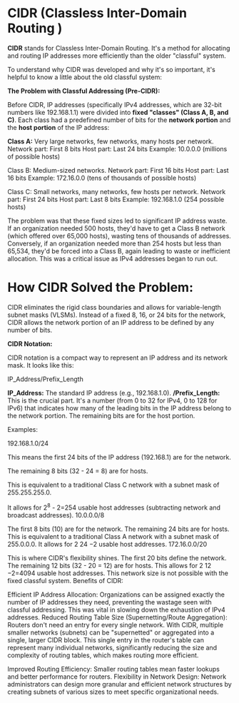 
# CIDR (Classless Inter-Domain Routing )  

**CIDR** stands for Classless Inter-Domain Routing. It's a method for allocating and routing IP addresses more efficiently than the older "classful" system.  

To understand why CIDR was developed and why it's so important, it's helpful to know a little about the old classful system:  

**The Problem with Classful Addressing (Pre-CIDR):**  

Before CIDR, IP addresses (specifically IPv4 addresses, which are 32-bit numbers like 192.168.1.1) were divided into **fixed "classes" (Class A, B, and C)**. Each class had a predefined number of bits for the **network portion** and the **host portion** of the IP address:  


**Class A:** Very large networks, few networks, many hosts per network.
Network part: First 8 bits
Host part: Last 24 bits
Example: 10.0.0.0 (millions of possible hosts)

Class B: Medium-sized networks.
Network part: First 16 bits
Host part: Last 16 bits
Example: 172.16.0.0 (tens of thousands of possible hosts)

Class C: Small networks, many networks, few hosts per network.
Network part: First 24 bits
Host part: Last 8 bits
Example: 192.168.1.0 (254 possible hosts)

The problem was that these fixed sizes led to significant IP address waste. If an organization needed 500 hosts, they'd have to get a Class B network (which offered over 65,000 hosts), wasting tens of thousands of addresses. Conversely, if an organization needed more than 254 hosts but less than 65,534, they'd be forced into a Class B, again leading to waste or inefficient allocation. This was a critical issue as IPv4 addresses began to run out.


# How CIDR Solved the Problem:

CIDR eliminates the rigid class boundaries and allows for variable-length subnet masks (VLSMs). Instead of a fixed 8, 16, or 24 bits for the network, CIDR allows the network portion of an IP address to be defined by any number of bits.

**CIDR Notation:**

CIDR notation is a compact way to represent an IP address and its network mask. It looks like this:

IP_Address/Prefix_Length

**IP_Address:** The standard IP address (e.g., 192.168.1.0).
**/Prefix_Length:** This is the crucial part. It's a number (from 0 to 32 for IPv4, 0 to 128 for IPv6) that indicates how many of the leading bits in the IP address belong to the network portion. The remaining bits are for the host portion.

Examples:

192.168.1.0/24

This means the first 24 bits of the IP address (192.168.1) are for the network.

The remaining 8 bits (32 - 24 = 8) are for hosts.

This is equivalent to a traditional Class C network with a subnet mask of 255.255.255.0.


It allows for 2<sup>8</sup> - 2=254 usable host addresses (subtracting network and broadcast addresses).
10.0.0.0/8

The first 8 bits (10) are for the network.
The remaining 24 bits are for hosts.
This is equivalent to a traditional Class A network with a subnet mask of 255.0.0.0.
It allows for 2 
24
 −2 usable host addresses.
172.16.0.0/20

This is where CIDR's flexibility shines. The first 20 bits define the network.
The remaining 12 bits (32 - 20 = 12) are for hosts.
This allows for 2 
12
 −2=4094 usable host addresses. This network size is not possible with the fixed classful system.
Benefits of CIDR:

Efficient IP Address Allocation: Organizations can be assigned exactly the number of IP addresses they need, preventing the wastage seen with classful addressing. This was vital in slowing down the exhaustion of IPv4 addresses.
Reduced Routing Table Size (Supernetting/Route Aggregation): Routers don't need an entry for every single network. With CIDR, multiple smaller networks (subnets) can be "supernetted" or aggregated into a single, larger CIDR block. This single entry in the router's table can represent many individual networks, significantly reducing the size and complexity of routing tables, which makes routing more efficient.

Improved Routing Efficiency: Smaller routing tables mean faster lookups and better performance for routers.
Flexibility in Network Design: Network administrators can design more granular and efficient network structures by creating subnets of various sizes to meet specific organizational needs.
